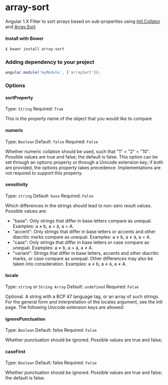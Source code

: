 # array-sort
Angular 1.X Filter to sort arrays based on sub-properties using [Intl.Collator](https://developer.mozilla.org/en-US/docs/Web/JavaScript/Reference/Global_Objects/Collator)
and [Array.Sort](https://developer.mozilla.org/en-US/docs/Web/JavaScript/Reference/Global_Objects/Array/sort)

#### Install with Bower
```sh
$ bower install array-sort
```

### Adding dependency to your project

```js
angular.module('myModule', ['arraySort']);
```

### Options
#### sortProperty
Type: `String`
Required: `True`

This is the property name of the object that you would like to compare

#### numeric
Type: `Boolean`
Default: `false`
Required: `False`

Whether numeric collation should be used, such that "1" < "2" < "10". Possible values are true and false; the default is false. This option can be set through an options property or through a Unicode extension key; if both are provided, the options property takes precedence. Implementations are not required to support this property.

#### sensitivity
Type: `string`
Default: `base`
Required: `False`

Which differences in the strings should lead to non-zero result values. Possible values are:

- "base": Only strings that differ in base letters compare as unequal. Examples: a ≠ b, a = á, a = A.
- "accent": Only strings that differ in base letters or accents and other diacritic marks compare as unequal. Examples: a ≠ b, a ≠ á, a = A.
- "case": Only strings that differ in base letters or case compare as unequal. Examples: a ≠ b, a = á, a ≠ A.
- "variant": Strings that differ in base letters, accents and other diacritic marks, or case compare as unequal. Other differences may also be taken into consideration. Examples: a ≠ b, a ≠ á, a ≠ A.

#### locale
Type: `string` or `String Array`
Default: `undefined`
Required: `False`

Optional. A string with a BCP 47 language tag, or an array of such strings. For the general form and interpretation of the locales argument, see the Intl page. The following Unicode extension keys are allowed:

#### ignorePunctuation
Type: `Boolean`
Default: false
Required: `False`

Whether punctuation should be ignored. Possible values are true and false;

#### caseFirst
Type: `Boolean`
Default: false
Required: `False`

Whether punctuation should be ignored. Possible values are true and false; the default is false.
